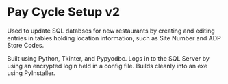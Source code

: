 # Pay Cycle Setup v2

Used to update SQL databses for new restaurants by creating and editing entries in tables holding location information, such as Site Number and ADP Store Codes.

Built using Python, Tkinter, and Pypyodbc. Logs in to the SQL Server by using an encrypted login held in a config file. Builds cleanly into an exe using PyInstaller.
